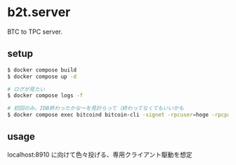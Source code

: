 # b2t.server

BTC to TPC server.

## setup

```bash
$ docker compose build
$ docker compose up -d

# ログが見たい
$ docker compose logs -f

# 初回のみ。IDB終わったかな〜を見計らって（終わってなくてもいいかも
$ docker compose exec bitcoind bitcoin-cli -signet -rpcuser=hoge -rpcpassword=hoge createwallet default
```

## usage

localhost:8910 に向けて色々投げる、専用クライアント駆動を想定
